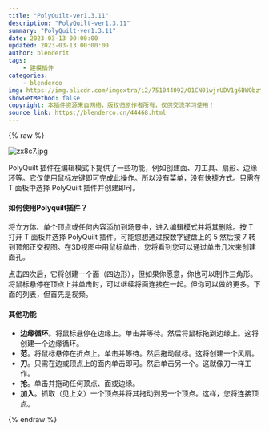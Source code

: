 ```yaml
---
title: "PolyQuilt-ver1.3.11"
description: "PolyQuilt-ver1.3.11"
summary: "PolyQuilt-ver1.3.11"
date: 2023-03-13 00:00:00
updated: 2023-03-13 00:00:00
author: blenderit
tags: 
    - 建模插件
categories:
    - blenderco
img: https://img.alicdn.com/imgextra/i2/751044092/O1CN01wjrUDV1g6BWQbzts0_!!751044092.jpg
showGetMethod: false
copyright: 本插件资源来自网络，版权归原作者所有，仅供交流学习使用！
source_link: https://blenderco.cn/44468.html
---
```


{% raw %}
<p><img src="https://img.alicdn.com/imgextra/i2/751044092/O1CN01wjrUDV1g6BWQbzts0_!!751044092.jpg" alt="zx8c7.jpg "></p><p>PolyQuilt 插件在编辑模式下提供了一些功能，例如创建面、刀工具、扇形、边缘环等。它仅使用鼠标左键即可完成此操作。所以没有菜单，没有快捷方式。只需在 T 面板中选择 PolyQuilt 插件并创建即可。</p><h4>如何使用Polyquilt插件？</h4><p>将立方体、单个顶点或任何内容添加到场景中，进入编辑模式并将其删除。按 T 打开 T 面板并选择 PolyQuilt 插件。可能您想通过按数字键盘上的 5 然后按 7 转到顶部正交视图。在3D视图中用鼠标单击，您将看到您可以通过单击几次来创建面孔。</p><p>点击四次后，它将创建一个面（四边形），但如果你愿意，你也可以制作三角形。将鼠标悬停在顶点上并单击时，可以继续将面连接在一起。但你可以做的更多。下面的列表，但首先是视频。</p><figure class="wp-block-embed-youtube wp-block-embed is-type-video is-provider-youtube wp-embed-aspect-16-9 wp-has-aspect-ratio">
<div class="wp-block-embed__wrapper"></div>
</figure><h4>其他功能</h4><ul>
<li><strong>边缘循环</strong>。将鼠标悬停在边缘上。单击并等待。然后将鼠标拖到边缘上。这将创建一个边缘循环。</li>
<li><strong>范</strong>。将鼠标悬停在折点上。单击并等待。然后拖动鼠标。这将创建一个风扇。</li>
<li><strong>刀</strong>。只需在边或顶点上的面内单击即可。然后单击另一个。这就像刀一样工作。</li>
<li><strong>抢</strong>。单击并拖动任何顶点、面或边缘。</li>
<li><strong>加入</strong>。抓取（见上文）一个顶点并将其拖动到另一个顶点。这样，您将连接顶点。</li>
</ul>
<div style="display: none">blenderco</div>
{% endraw %}